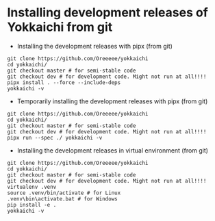 # Installing development releases of Yokkaichi from git
- Installing the development releases with pipx (from git)
```
git clone https://github.com/Oreeeee/yokkaichi
cd yokkaichi/
git checkout master # for semi-stable code
git checkout dev # for development code. Might not run at all!!!!
pipx install . --force --include-deps
yokkaichi -v
```
- Temporarily installing the development releases with pipx (from git)
```
git clone https://github.com/Oreeeee/yokkaichi
cd yokkaichi/
git checkout master # for semi-stable code
git checkout dev # for development code. Might not run at all!!!!
pipx run --spec ./ yokkaichi -v
```
- Installing the development releases in virtual environment (from git)
```
git clone https://github.com/Oreeeee/yokkaichi
cd yokkaichi/
git checkout master # for semi-stable code
git checkout dev # for development code. Might not run at all!!!!
virtualenv .venv
source .venv/bin/activate # for Linux
.venv\bin\activate.bat # for Windows
pip install -e .
yokkaichi -v
```
